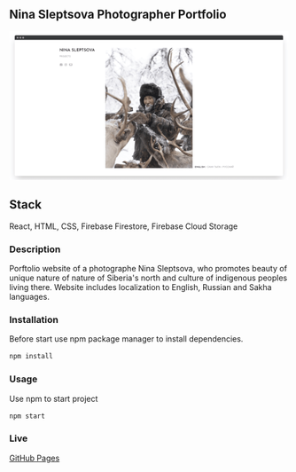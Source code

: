 ## Nina Sleptsova Photographer Portfolio

![alt text](/assets/images/screenshot.png)

## Stack

React, HTML, CSS, Firebase Firestore, Firebase Cloud Storage

### Description

Porftolio website of a photographe Nina Sleptsova, who promotes beauty of unique nature of nature of Siberia's north and culture of indigenous peoples living there. Website includes localization to English, Russian and Sakha languages.

### Installation

Before start use npm package manager to install dependencies.

```bash
npm install
```

### Usage

Use npm to start project

```bash
npm start
```

### Live

[GitHub Pages](https://kremlevmax.github.io/nina-sleptsova-portfolio/)
